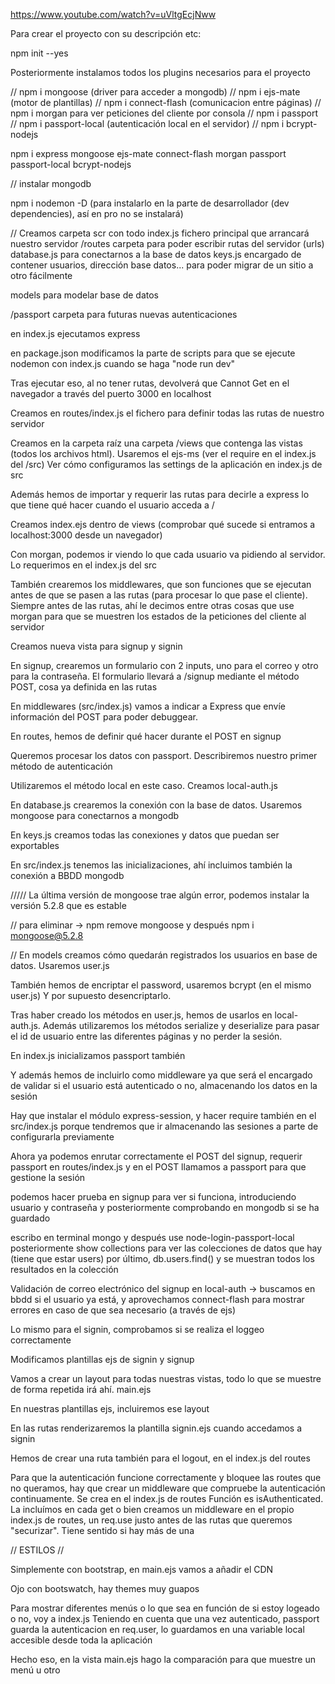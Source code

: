 https://www.youtube.com/watch?v=uVltgEcjNww

Para crear el proyecto con su descripción etc:

npm init --yes

Posteriormente instalamos todos los plugins necesarios para el proyecto

// npm i mongoose (driver para acceder a mongodb)
// npm i ejs-mate (motor de plantillas)
// npm i  connect-flash (comunicacion entre páginas)
// npm i morgan para ver peticiones del cliente por consola
// npm i passport
// npm i passport-local (autenticación local en el servidor)
// npm i bcrypt-nodejs

npm i express mongoose ejs-mate connect-flash morgan passport passport-local bcrypt-nodejs

// instalar mongodb

npm i nodemon -D (para instalarlo en la parte de desarrollador (dev dependencies), así en pro no se instalará)

// Creamos carpeta scr con todo
index.js fichero principal que arrancará nuestro servidor
/routes carpeta para poder escribir rutas del servidor (urls)
database.js para conectarnos a la base de datos
keys.js encargado de contener usuarios, dirección base datos... para poder migrar de un sitio a otro fácilmente

models para modelar base de datos

/passport carpeta para futuras nuevas autenticaciones

en index.js ejecutamos express

en package.json modificamos la parte de scripts para que se ejecute nodemon con index.js cuando se haga "node run dev"

Tras ejecutar eso, al no tener rutas, devolverá que Cannot Get en el navegador a través del puerto 3000 en localhost

Creamos en routes/index.js el fichero para definir todas las rutas de nuestro servidor

Creamos en la carpeta raíz una carpeta /views que contenga las vistas (todos los archivos html). Usaremos el ejs-ms (ver el require en el index.js del /src)
Ver cómo configuramos las settings de la aplicación en index.js de src

Además hemos de importar y requerir las rutas para decirle a express lo que tiene qué hacer cuando el usuario acceda a /

Creamos index.ejs dentro de views (comprobar qué sucede si entramos a localhost:3000 desde un navegador)

Con morgan, podemos ir viendo lo que cada usuario va pidiendo al servidor. Lo requerimos en el index.js del src

También crearemos los middlewares, que son funciones que se ejecutan antes de que se pasen a las rutas (para procesar lo que pase el cliente). Siempre antes de las rutas, ahí le decimos entre otras cosas que use morgan para que se muestren los estados de la peticiones del cliente al servidor

Creamos nueva vista para signup y signin

En signup, crearemos un formulario con 2 inputs, uno para el correo y otro para la contraseña.
El formulario llevará a /signup mediante el método POST, cosa ya definida en las rutas

En middlewares (src/index.js) vamos a indicar a Express que envíe información del POST para poder debuggear.

En routes, hemos de definir qué hacer durante el POST en signup

Queremos procesar los datos con passport. Describiremos nuestro primer método de autenticación

Utilizaremos el método local en este caso. Creamos local-auth.js

En database.js crearemos la conexión con la base de datos.
Usaremos mongoose para conectarnos a mongodb

En keys.js creamos todas las conexiones y datos que puedan ser exportables

En src/index.js tenemos las inicializaciones, ahí incluimos también la conexión a BBDD mongodb

///// La última versión de mongoose trae algún error, podemos instalar la versión 5.2.8 que es estable

// para eliminar -> npm remove mongoose y después npm i mongoose@5.2.8

// En models creamos cómo quedarán registrados los usuarios en base de datos. Usaremos user.js

También hemos de encriptar el password, usaremos bcrypt (en el mismo user.js)
Y por supuesto desencriptarlo.

Tras haber creado los métodos en user.js, hemos de usarlos en local-auth.js.
Además utilizaremos los métodos serialize y deserialize para pasar el id de usuario entre las diferentes páginas y no perder la sesión.

En index.js inicializamos passport también

Y además hemos de incluirlo como middleware ya que será el encargado de validar si el usuario está autenticado o no, almacenando los datos en la sesión

Hay que instalar el módulo express-session, y hacer require también en el src/index.js porque tendremos que ir almacenando las sesiones a parte de configurarla previamente

Ahora ya podemos enrutar correctamente el POST del signup, requerir passport en routes/index.js y en el POST llamamos a passport para que gestione la sesión

podemos hacer prueba en signup para ver si funciona, introduciendo usuario y contraseña y posteriormente comprobando en mongodb si se ha guardado

escribo en terminal mongo y después use node-login-passport-local
posteriormente show collections para ver las colecciones de datos que hay (tiene que estar users)
por último, db.users.find() y se muestran todos los resultados en la colección

Validación de correo electrónico del signup en local-auth -> buscamos en bbdd si el usuario ya está, y aprovechamos connect-flash para mostrar errores en caso de que sea necesario (a través de ejs)

Lo mismo para el signin, comprobamos si se realiza el loggeo correctamente

Modificamos plantillas ejs de signin y signup

Vamos a crear un layout para todas nuestras vistas, todo lo que se muestre de forma repetida irá ahí. main.ejs

En nuestras plantillas ejs, incluiremos ese layout

En las rutas renderizaremos la plantilla signin.ejs cuando accedamos a signin

Hemos de crear una ruta también para el logout, en el index.js del routes

Para que la autenticación funcione correctamente y bloquee las routes que no queramos, hay que crear un middleware que compruebe la autenticación continuamente. Se crea en el index.js de routes
Función es isAuthenticated. La incluímos en cada get o bien creamos un middleware en el propio index.js de routes, un req.use justo antes de las rutas que queremos "securizar". Tiene sentido si hay más de una

// ESTILOS //

Simplemente con bootstrap, en main.ejs vamos a añadir el CDN

Ojo con bootswatch, hay themes muy guapos

Para mostrar diferentes menús o lo que sea en función de si estoy logeado o no, voy a index.js
Teniendo en cuenta que una vez autenticado, passport guarda la autenticacion en req.user, lo guardamos en una variable local accesible desde toda la aplicación

Hecho eso, en la vista main.ejs hago la comparación para que muestre un menú u otro